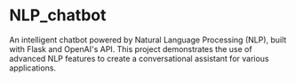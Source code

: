 # NLP_chatbot
An intelligent chatbot powered by Natural Language Processing (NLP), built with Flask and OpenAI's API. This project demonstrates the use of advanced NLP features to create a conversational assistant for various applications.
